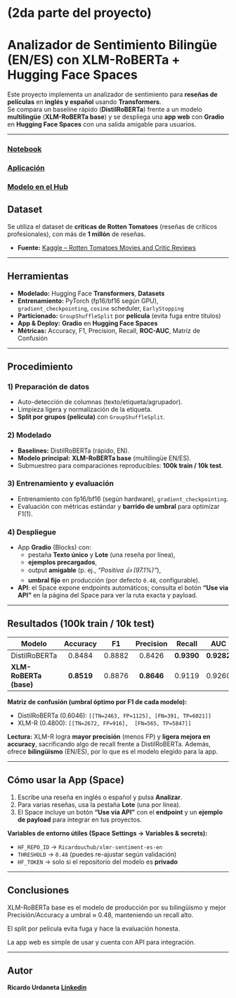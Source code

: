 # (2da parte del proyecto)

# Analizador de Sentimiento Bilingüe (EN/ES) con XLM-RoBERTa + Hugging Face Spaces

Este proyecto implementa un analizador de sentimiento para **reseñas de películas** en **inglés y español** usando **Transformers**.  
Se compara un baseline rápido (**DistilRoBERTa**) frente a un modelo **multilingüe** (**XLM-RoBERTa base**) y se despliega una **app web** con **Gradio** en **Hugging Face Spaces** con una salida amigable para usuarios.

---

### [Notebook](./Notebook.ipynb)
### [Aplicación](https://huggingface.co/spaces/Ricardouchub/sentiment-es-en)
### [Modelo en el Hub](https://huggingface.co/Ricardouchub/xlmr-sentiment-es-en)

## Dataset

Se utiliza el dataset de **críticas de Rotten Tomatoes** (reseñas de críticos profesionales), con más de **1 millón** de reseñas.

- **Fuente:** [Kaggle – Rotten Tomatoes Movies and Critic Reviews](https://www.kaggle.com/datasets/stefanoleone992/rotten-tomatoes-movies-and-critic-reviews-dataset)

---

## Herramientas

- **Modelado:** Hugging Face **Transformers**, **Datasets**
- **Entrenamiento:** PyTorch (fp16/bf16 según GPU), `gradient_checkpointing`, `cosine` scheduler, `EarlyStopping`
- **Particionado:** `GroupShuffleSplit` por **película** (evita fuga entre títulos)
- **App & Deploy:** **Gradio** en **Hugging Face Spaces**
- **Métricas:** Accuracy, F1, Precision, Recall, **ROC-AUC**, Matriz de Confusión

---

## Procedimiento

### 1) Preparación de datos
- Auto-detección de columnas (texto/etiqueta/agrupador).
- Limpieza ligera y normalización de la etiqueta.
- **Split por grupos (película)** con `GroupShuffleSplit`.

### 2) Modelado
- **Baselines:** DistilRoBERTa (rápido, EN).
- **Modelo principal:** **XLM-RoBERTa base** (multilingüe EN/ES).
- Submuestreo para comparaciones reproducibles: **100k train / 10k test**.

### 3) Entrenamiento y evaluación
- Entrenamiento con fp16/bf16 (según hardware), `gradient_checkpointing`.
- Evaluación con métricas estándar y **barrido de umbral** para optimizar F1(1).

### 4) Despliegue
- App **Gradio** (Blocks) con:
  - pestaña **Texto único** y **Lote** (una reseña por línea),
  - **ejemplos precargados**,
  - output **amigable** (p. ej., *“Positiva 👍 (97.1%)”*),
  - **umbral fijo** en producción (por defecto `0.48`, configurable).
- **API**: el Space expone endpoints automáticos; consulta el botón **“Use via API”** en la página del Space para ver la ruta exacta y payload.

---

## Resultados (100k train / 10k test)

| Modelo               | Accuracy | F1     | Precision | Recall | AUC   | Umbral |
|----------------------|:-------:|:------:|:---------:|:------:|:-----:|:------:|
| DistilRoBERTa        | 0.8484  | 0.8882 | 0.8426    | **0.9390** | **0.9282** | 0.6046 |
| **XLM-RoBERTa (base)** | **0.8519** | 0.8876 | **0.8646** | 0.9119 | 0.9260 | **0.4800** |

**Matriz de confusión (umbral óptimo por F1 de cada modelo):**
- DistilRoBERTa (0.6046): `[[TN=2463, FP=1125], [FN=391, TP=6021]]`
- XLM-R (0.4800): `[[TN=2672, FP=916],  [FN=565, TP=5847]]`

**Lectura:** XLM-R logra **mayor precisión** (menos FP) y **ligera mejora en accuracy**, sacrificando algo de recall frente a DistilRoBERTa. Además, ofrece **bilingüismo** (EN/ES), por lo que es el modelo elegido para la app.

---

## Cómo usar la App (Space)

1. Escribe una reseña en inglés o español y pulsa **Analizar**.  
2. Para varias reseñas, usa la pestaña **Lote** (una por línea).  
3. El Space incluye un botón **“Use via API”** con el **endpoint** y un **ejemplo de payload** para integrar en tus proyectos.

**Variables de entorno útiles (Space Settings → Variables & secrets):**
- `HF_REPO_ID` → `Ricardouchub/xlmr-sentiment-es-en`
- `THRESHOLD` → `0.48` (puedes re-ajustar según validación)
- `HF_TOKEN` → solo si el repositorio del modelo es **privado**

---

## Conclusiones

XLM-RoBERTa base es el modelo de producción por su bilingüismo y mejor Precisión/Accuracy a umbral ≈ 0.48, manteniendo un recall alto.

El split por película evita fuga y hace la evaluación honesta.

La app web es simple de usar y cuenta con API para integración.

---

## Autor

**Ricardo Urdaneta** 
**[Linkedin](https://www.linkedin.com/in/ricardourdanetacastro/)**
